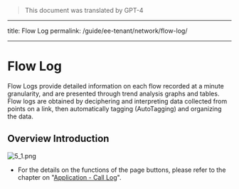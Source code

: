 > This document was translated by GPT-4

---

title: Flow Log
permalink: /guide/ee-tenant/network/flow-log/

---

# Flow Log

Flow Logs provide detailed information on each flow recorded at a minute granularity, and are presented through trend analysis graphs and tables. Flow logs are obtained by deciphering and interpreting data collected from points on a link, then automatically tagging (AutoTagging) and organizing the data.

## Overview Introduction

![5_1.png](https://yunshan-guangzhou.oss-cn-beijing.aliyuncs.com/pub/pic/20230920650ac4d20944c.png)

- For the details on the functions of the page buttons, please refer to the chapter on "[Application - Call Log](../application/call-log/)".

